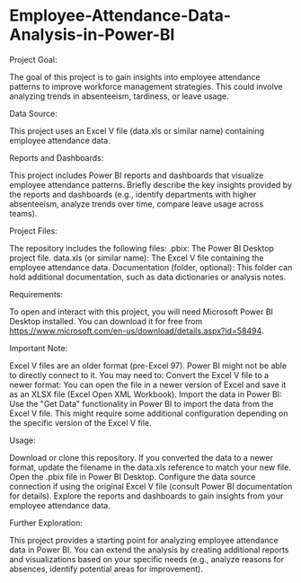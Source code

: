# Employee-Attendance-Data-Analysis-in-Power-BI

Project Goal:

The goal of this project is to gain insights into employee attendance patterns to improve workforce management strategies. This could involve analyzing trends in absenteeism, tardiness, or leave usage.

Data Source:

This project uses an Excel V file (data.xls or similar name) containing employee attendance data.

Reports and Dashboards:

This project includes Power BI reports and dashboards that visualize employee attendance patterns.
Briefly describe the key insights provided by the reports and dashboards (e.g., identify departments with higher absenteeism, analyze trends over time, compare leave usage across teams).

Project Files:

The repository includes the following files:
.pbix: The Power BI Desktop project file.
data.xls (or similar name): The Excel V file containing the employee attendance data.
Documentation (folder, optional): This folder can hold additional documentation, such as data dictionaries or analysis notes.

Requirements:

To open and interact with this project, you will need Microsoft Power BI Desktop installed. You can download it for free from https://www.microsoft.com/en-us/download/details.aspx?id=58494.

Important Note:

Excel V files are an older format (pre-Excel 97). Power BI might not be able to directly connect to it. You may need to:
Convert the Excel V file to a newer format: You can open the file in a newer version of Excel and save it as an XLSX file (Excel Open XML Workbook).
Import the data in Power BI: Use the "Get Data" functionality in Power BI to import the data from the Excel V file. This might require some additional configuration depending on the specific version of the Excel V file.

Usage:

Download or clone this repository.
If you converted the data to a newer format, update the filename in the data.xls reference to match your new file.
Open the .pbix file in Power BI Desktop.
Configure the data source connection if using the original Excel V file (consult Power BI documentation for details).
Explore the reports and dashboards to gain insights from your employee attendance data.

Further Exploration:

This project provides a starting point for analyzing employee attendance data in Power BI.
You can extend the analysis by creating additional reports and visualizations based on your specific needs (e.g., analyze reasons for absences, identify potential areas for improvement).
